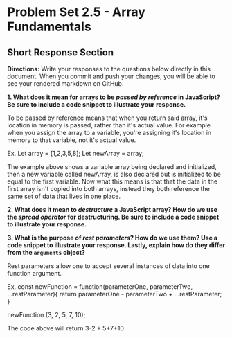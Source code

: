 # Problem Set 2.5 - Array Fundamentals
## Short Response Section

**Directions:**
Write your responses to the questions below directly in this document. When you commit and push your changes, you will be able to see your rendered markdown on GitHub.

**1. What does it mean for arrays to be _passed by reference_ in JavaScript? Be sure to include a code snippet to illustrate your response.**

To be passed by reference means that when you return said array, it's location in memory is passed, rather than it's actual value. 
For example when you assign the array to a variable, you're assigning it's location in memory to that variable, not it's actual value. 

Ex.
Let array = [1,2,3,5,8];
Let newArray = array;

The example above shows a variable array being declared and initialized, then a new variable called newArray, 
is also declared but is initialized to be equal to the first variable. Now what this means is that that the data in the first 
array isn't copied into both arrays, instead they both reference the same set of data that lives in one place.


**2. What does it mean to _destructure_ a JavaScript array? How do we use the _spread operator_ for destructuring. Be sure to include a code snippet to illustrate your response.**


**3. What is the purpose of _rest parameters_? How do we use them? Use a code snippet to illustrate your response. Lastly, explain how do they differ from the `arguments` object?**

Rest parameters allow one to accept several instances of data into one function argument. 

Ex.
const newFunction = function(parameterOne, parameterTwo, ...restParameter){
  return  parameterOne - parameterTwo + ...restParameter;
}

newFunction (3, 2, 5, 7, 10);

The code above will return 3-2 + 5+7+10

